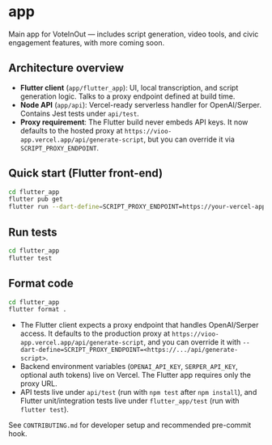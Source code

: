 # app

Main app for VoteInOut — includes script generation, video tools, and civic engagement features, with more coming soon.

## Architecture overview

- **Flutter client** (`app/flutter_app`): UI, local transcription, and script generation logic. Talks to a proxy endpoint defined at build time.
- **Node API** (`app/api`): Vercel-ready serverless handler for OpenAI/Serper. Contains Jest tests under `api/test`.
- **Proxy requirement**: The Flutter build never embeds API keys. It now defaults to the hosted proxy at `https://vioo-app.vercel.app/api/generate-script`, but you can override it via `SCRIPT_PROXY_ENDPOINT`.

## Quick start (Flutter front-end)

```bash
cd flutter_app
flutter pub get
flutter run --dart-define=SCRIPT_PROXY_ENDPOINT=https://your-vercel-app.vercel.app/api/generate-script
```

## Run tests

```bash
cd flutter_app
flutter test
```

## Format code

```bash
cd flutter_app
flutter format .
```

- The Flutter client expects a proxy endpoint that handles OpenAI/Serper access. It defaults to the production proxy at `https://vioo-app.vercel.app/api/generate-script`, and you can override it with `--dart-define=SCRIPT_PROXY_ENDPOINT=<https://.../api/generate-script>`.
- Backend environment variables (`OPENAI_API_KEY`, `SERPER_API_KEY`, optional auth tokens) live on Vercel. The Flutter app requires only the proxy URL.
- API tests live under `api/test` (run with `npm test` after `npm install`), and Flutter unit/integration tests live under `flutter_app/test` (run with `flutter test`).

See `CONTRIBUTING.md` for developer setup and recommended pre-commit hook.
